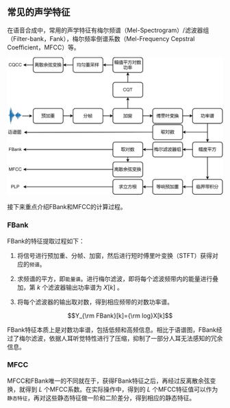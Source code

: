 ## 常见的声学特征

在语音合成中，常用的声学特征有梅尔频谱（Mel-Spectrogram）/滤波器组（Filter-bank，Fank），梅尔频率倒谱系数（Mel-Frequency
Cepstral Coefficient，MFCC）等。

![常用的声学特征 ](../image/text_to_speech_acoustic_feature.png)

接下来重点介绍FBank和MFCC的计算过程。

### FBank

FBank的特征提取过程如下：

1.  将信号进行预加重、分帧、加窗，然后进行短时傅里叶变换（STFT）获得对应的`频谱`。

2.  求频谱的平方，即`能量谱`。进行梅尔滤波，即将每个滤波频带内的能量进行叠加，第
    $k$ 个滤波器输出功率谱为 $X[k]$ 。

3.  将每个滤波器的输出取对数，得到相应频带的对数功率谱。

    $$Y_{\rm FBank}[k]={\rm log}X[k]$$

FBank特征本质上是对数功率谱，包括低频和高频信息。相比于语谱图，FBank经过了梅尔滤波，依据人耳听觉特性进行了压缩，抑制了一部分人耳无法感知的冗余信息。

### MFCC

MFCC和FBank唯一的不同就在于，获得FBank特征之后，再经过反离散余弦变换，就得到
$L$ 个MFCC系数。在实际操作中，得到的 $L$
个MFCC特征值可以作为`静态特征`，再对这些静态特征做一阶和二阶差分，得到相应的静态特征。